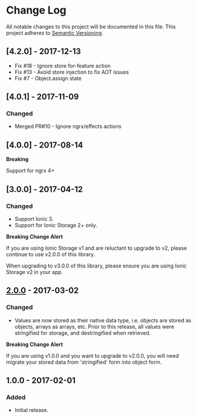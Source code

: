 # Change Log
All notable changes to this project will be documented in this file.
This project adheres to [Semantic Versioning](http://semver.org/).

## [4.2.0] - 2017-12-13
- Fix #18 - Ignore store for-feature action
- Fix #13 - Avoid store injection to fix AOT issues
- Fix #7 - Object.assign state

## [4.0.1] - 2017-11-09
### Changed
- Merged PR#10 - Ignore ngrx/effects actions

## [4.0.0] - 2017-08-14
**Breaking**

Support for ngrx 4+

## [3.0.0] - 2017-04-12
### Changed
- Support Ionic 3.
- Support for Ionic Storage 2+ only.

**Breaking Change Alert**

If you are using Ionic Storage v1 and are reluctant to upgrade to v2, please continue to use v2.0.0 of this library.

When upgrading to v3.0.0 of this library, please ensure you are using Ionic Storage v2 in your app.

## [2.0.0] - 2017-03-02
### Changed
- Values are now stored as their native data type, i.e. objects are stored as objects, arrays as arrays, etc. Prior to this release, all values were stringified for storage, and destringified when retrieved.

**Breaking Change Alert**

If you are using v1.0.0 and you want to upgrade to v2.0.0, you will need migrate your stored data from 'stringified' form into object form.

## 1.0.0 - 2017-02-01
### Added
- Initial release.

[2.0.0]: https://github.com/natural-apptitude/ngrx-store-ionic-storage/compare/v1.0.0...v2.0.0

